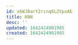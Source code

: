 ```yaml
---
id: x6WJBarY2rinq6LZVpoAE
title: KNN
desc: ''
updated: 1642424901985
created: 1642424901985
---
```


